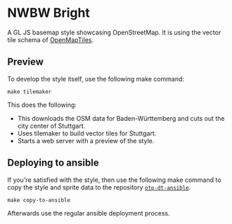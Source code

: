 # NWBW Bright

A GL JS basemap style showcasing OpenStreetMap. It is using the vector tile schema of [OpenMapTiles](https://github.com/openmaptiles/openmaptiles).

## Preview

To develop the style itself, use the following make command:

```
make tilemaker
```

This does the following:

- This downloads the OSM data for Baden-Württemberg and cuts out the city center of Stuttgart. 
- Uses tilemaker to build vector tiles for Stuttgart.
- Starts a web server with a preview of the style.

## Deploying to ansible

If you're satisfied with the style, then use the following make command to copy the style and sprite
data to the repository [`otp-dt-ansible`](https://github.com/mobidata-bw/otp-dt-ansible).

```
make copy-to-ansible
```

Afterwards use the regular ansible deployment process.
